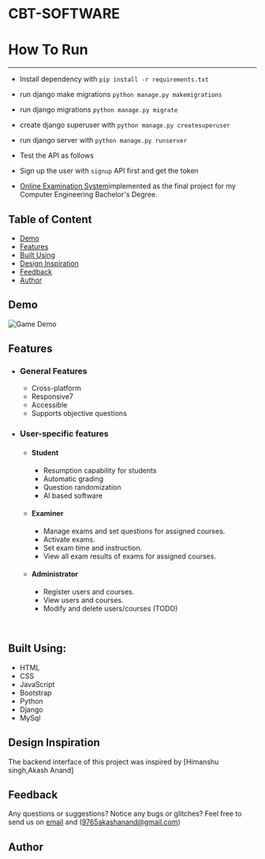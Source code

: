 # CBT-SOFTWARE
# How To Run
------------------------------------------------------------------------
- Install dependency with `pip install -r requirements.txt`
- run django make migrations `python manage.py makemigrations`
- run django migrations `python manage.py migrate`
- create django superuser with `python manage.py createsuperuser`
- run django server with `python manage.py runserver`
- Test the API as follows

- Sign up the user with `signup` API first and get the token
- [Online Examination System](https://www.linkedin.com/in/akashanand6353/)implemented as the final project for my Computer Engineering Bachelor's Degree.

## Table of Content
* [Demo](#demo)
* [Features](#features)
* [Built Using](#built-using)
* [Design Inspiration](#design-inspo)
* [Feedback](#feedback)
* [Author](#author)



## <a name="demo"></a>  Demo
![Game Demo](assets/images/demo.gif)

## <a name="features"></a>  Features
* ### General Features
    - Cross-platform
    - Responsive7
    - Accessible
    - Supports objective questions

        
* ### User-specific features
    * #### Student
        
        - Resumption capability for students
        - Automatic grading
        - Question randomization
        - AI based software         
    * #### Examiner
        
        - Manage exams and set questions for assigned courses.
        - Activate exams.
        - Set exam time and instruction.
        - View all exam results of exams for assigned courses.
        
    * #### Administrator
        
        - Register users and courses.
        - View users and courses.
        - Modify and delete users/courses (TODO)


<br>

## <a name="built-using"></a> Built Using:
- HTML
- CSS
- JavaScript
- Bootstrap
- Python
- Django
- MySql 

## <a name="design-inspo"></a> Design Inspiration
The backend interface of this project was inspired by [Himanshu singh,Akash Anand] 

## <a name="feedback"></a> Feedback
Any questions or suggestions? Notice any bugs or glitches? Feel free to send us on [email](himanshusingh945443@gmail.com) and (9765akashanand@gmail.com)

## <a name="author"></a> Author 

